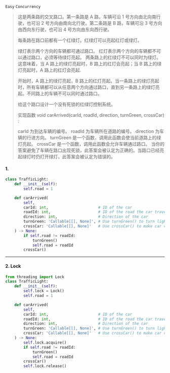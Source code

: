 `Easy`   `Concurrency`

> 这是两条路的交叉路口。第一条路是 A 路，车辆可沿 1 号方向由北向南行驶，也可沿 2 号方向由南向北行驶。第二条路是 B 路，车辆可沿 3 号方向由西向东行驶，也可沿 4 号方向由东向西行驶。
>
> 每条路在路口前都有一个红绿灯。红绿灯可以亮起红灯或绿灯。
>
> 绿灯表示两个方向的车辆都可通过路口。
> 红灯表示两个方向的车辆都不可以通过路口，必须等待绿灯亮起。
> 两条路上的红绿灯不可以同时为绿灯。这意味着，当 A 路上的绿灯亮起时，B 路上的红灯会亮起；当 B 路上的绿灯亮起时，A 路上的红灯会亮起.
>
> 开始时，A 路上的绿灯亮起，B 路上的红灯亮起。当一条路上的绿灯亮起时，所有车辆都可以从任意两个方向通过路口，直到另一条路上的绿灯亮起。不同路上的车辆不可以同时通过路口。
>
> 给这个路口设计一个没有死锁的红绿灯控制系统。
>
> 实现函数 void carArrived(carId, roadId, direction, turnGreen, crossCar) :
>
> carId 为到达车辆的编号。
> roadId 为车辆所在道路的编号。
> direction 为车辆的行进方向。
> turnGreen 是一个函数，调用此函数会使当前道路上的绿灯亮起。
> crossCar 是一个函数，调用此函数会允许车辆通过路口。
> 当你的答案避免了车辆在路口出现死锁，此答案会被认定为正确的。当路口已经亮起绿灯时仍打开绿灯，此答案会被认定为错误的。

#### 1. 

```python
class TrafficLight:
    def __init__(self):
        self.road = 1

    def carArrived(
        self,
        carId: int,                      # ID of the car
        roadId: int,                     # ID of the road the car travels on. Can be 1 (road A) or 2 (road B)
        direction: int,                  # Direction of the car
        turnGreen: 'Callable[[], None]', # Use turnGreen() to turn light to green on current road
        crossCar: 'Callable[[], None]'   # Use crossCar() to make car cross the intersection
    ) -> None:
        if self.road != roadId:
            turnGreen()
            self.road = roadId
        crossCar()
```



---

#### 2. Lock

```python
from threading import Lock
class TrafficLight:
    def __init__(self):
        self.lock = Lock()
        self.road = 1

    def carArrived(
        self,
        carId: int,                      # ID of the car
        roadId: int,                     # ID of the road the car travels on. Can be 1 (road A) or 2 (road B)
        direction: int,                  # Direction of the car
        turnGreen: 'Callable[[], None]', # Use turnGreen() to turn light to green on current road
        crossCar: 'Callable[[], None]'   # Use crossCar() to make car cross the intersection
    ) -> None:
        self.lock.acquire()
        if self.road != roadId:
            turnGreen()
            self.road = roadId
        crossCar()
        self.lock.release()
```

